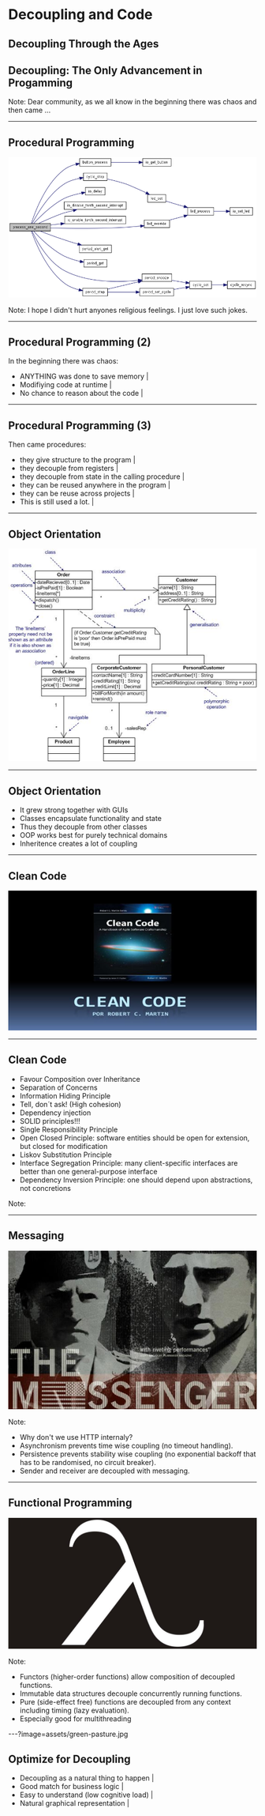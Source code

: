 # Decoupling and Code
<h2 class="fragment">Decoupling Through the Ages</h2>
<h2 class="fragment">Decoupling: The Only Advancement in Progamming</h2>

Note:
Dear community,
as we all know in the beginning there was chaos and then came ...

---

## Procedural Programming
![Logo](assets/call-graph.png)

Note:
I hope I didn't hurt anyones religious feelings. I just love such jokes.

---

## Procedural Programming (2)

In the beginning there was chaos:
- ANYTHING was done to save memory |
- Modifiying code at runtime |
- No chance to reason about the code |

---

## Procedural Programming (3)

Then came procedures:
- they give structure to the program |
- they decouple from registers |
- they decouple from state in the calling procedure |
- they can be reused anywhere in the program |
- they can be reuse across projects |
- This is still used a lot. |

---

## Object Orientation
![Logo](assets/class-diagram.jpg)

---

## Object Orientation

- It grew strong together with GUIs
- Classes encapsulate functionality and state
- Thus they decouple from other classes
- OOP works best for purely technical domains
- Inheritence creates a lot of coupling

---

## Clean Code
![Logo](assets/clean-code.jpg)

---

## Clean Code

- Favour Composition over Inheritance
- Separation of Concerns
- Information Hiding Principle
- Tell, don´t ask! (High cohesion)
- Dependency injection
- SOLID principles!!!
- Single Responsibility Principle
- Open Closed Principle: software entities should be open for extension, but closed for modification
- Liskov Substitution Principle
- Interface Segregation Principle: many client-specific interfaces are better than one general-purpose interface
- Dependency Inversion Principle: one should depend upon abstractions, not concretions

Note:

---

## Messaging
![Logo](assets/messaging.jpg)

Note:
- Why don't we use HTTP internaly?
- Asynchronism prevents time wise coupling (no timeout handling).
- Persistence prevents stability wise coupling (no exponential backoff that has to be randomised, no circuit breaker).
- Sender and receiver are decoupled with messaging.

---

## Functional Programming
![Logo](assets/lambda.png)

Note:
- Functors (higher-order functions) allow composition of decoupled functions.
- Immutable data structures decouple concurrently running functions.
- Pure (side-effect free) functions are decoupled from any context including timing (lazy evaluation).
- Especially good for multithreading

---?image=assets/green-pasture.jpg

## Optimize for Decoupling

- Decoupling as a natural thing to happen |
- Good match for business logic           |
- Easy to understand (low cognitive load) |
- Natural graphical representation        |
